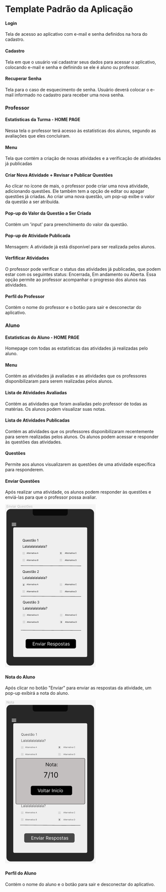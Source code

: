 # Template Padrão da Aplicação

#### Login

Tela de acesso ao aplicativo com e-mail e senha definidos na hora do cadastro. 

#### Cadastro

Tela em que o usuário vai cadastrar seus dados para acessar o aplicativo, colocando e-mail e senha e definindo se ele é aluno ou professor.

#### Recuperar Senha

Tela para o caso de esquecimento de senha. Usuário deverá colocar o e-mail informado no cadastro para receber uma nova senha. 

### Professor

#### Estatisticas da Turma - HOME PAGE
Nessa tela o professor terá acesso às estatísticas dos alunos, segundo as avaliações que eles concluíram.

#### Menu 
Tela que contém a criação de novas atividades e a verificação de atividades já publicadas

#### Criar Nova Atividade + Revisar e Publicar Questões

Ao clicar no ícone de mais, o professor pode criar uma nova atividade, adicionando questões. Ele também tem a opção de editar ou apagar questões já criadas. Ao criar uma nova questão, um pop-up exibe o valor da questão a ser atribuída.

#### Pop-up do Valor da Questão a Ser Criada

Contém um 'input' para preenchimento do valor da questão.

#### Pop-up de Atividade Publicada

Mensagem: A atividade já está disponível para ser realizada pelos alunos. 

#### Verfificar Atividades 

O professor pode verificar o status das atividades já publicadas, que podem estar com os seguintes status: Encerrada, Em andamento ou Aberta. Essa opção permite ao professor acompanhar o progresso dos alunos nas atividades.

#### Perfil do Professor 

Contém o nome do professor e o botão para sair e desconectar do aplicativo.

### Aluno

#### Estatisticas do Aluno - HOME PAGE

Homepage com todas as estatísticas das atividades já realizadas pelo aluno.

#### Menu

Contém as atividades já avaliadas e as atividades que os professores disponibilizaram para serem realizadas pelos alunos.

#### Lista de Atividades Avaliadas

Contém as atividades que foram avaliadas pelo professor de todas as matérias. Os alunos podem visualizar suas notas.

#### Lista de Atividades Publicadas

Contém as atividades que os professores disponibilizaram recentemente para serem realizadas pelos alunos. Os alunos podem acessar e responder às questões das atividades.

#### Questões

Permite aos alunos visualizarem as questões de uma atividade específica para responderem.

#### Enviar Questões

Após realizar uma atividade, os alunos podem responder às questões e enviá-las para que o professor possa avaliar.

![Enviar Questões](img/enviar-aluno-klug.png)

#### Nota do Aluno

Após clicar no botão "Enviar" para enviar as respostas da atividade, um pop-up exibirá a nota do aluno.

![Nota do Aluno](img/nota-aluno-klug.png) 

#### Perfil do Aluno 

Contém o nome do aluno e o botão para sair e desconectar do aplicativo.






